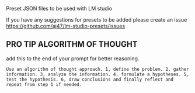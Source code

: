 Preset JSON files to be used with LM studio

If you have any suggestions for presets to be added please create an issue https://github.com/aj47/lm-studio-presets/issues


## PRO TIP ALGORITHM OF THOUGHT
add this to the end of your prompt for better reasoning.

```
Use an algorithm of thought approach. 1, define the problem. 2, gather information. 3, analyze the information. 4, formulate a hypotheses. 5, test the hypothesis. 6, draw conclusions and finally reflect and repeat from step 1 if needed. 
```
